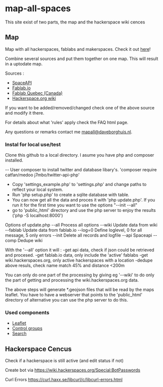 # map-all-spaces

This site exist of two parts, the map and the hackerspace wiki cences

## Map

Map with all hackerspaces, fablabs and makerspaces. Check it out [here](https://mapall.space)!

Combine several sources and put them together on one map. This will result in a uptodate map.

Sources :
- [SpaceAPI](https://spaceapi.io/)
- [Fablab.io](https://fablab.io)
- [Fablab Quebec (Canada)](https://wiki.fablabs-quebec.org/)
- [Hackerspace.org wiki](https://wiki.hackerspaces.org)

If you want to be added/removed/changed check one of the above source and modify it there.

For details about what 'rules' apply check the FAQ html page.

Any questions or remarks contact me mapall@daveborghuis.nl.

### Instal for local use/test
Clone this github to a local directory. I asume you have php and composer installed.

-- User composer to install twitter and database libary's.  'composer require catfan/medoo j7mbo/twitter-api-php'
- Copy 'settings_example.php' to 'settings.php' and change paths to reflect your local system. 
- Run 'php setup.php' to create a sqlite database with table.
- You can now get all the data and proces it with 'php update.php'. If you run it for the first time you want to use the options "--init --all"
- go to 'public_html' directory and use the php server to enjoy the results ('php -S localhost:8000')

Options of update.php
  --all    Process all options
  --wiki   Update data from wiki
  --fablab Update data from fablab.io
  --log=0  Define loglevel, 0 for all message, 5 only errors
  --init   Delete all records and logfile
  --api    Spaceapi
  --comp   Dedupe wiki

With the '--all' option it will : 
  -get api data, check if json could be retrieved and procesed.
  -get fablab.io data, only include the 'active' fablabs
  -get wiki.hackerspaces.org, only active hackerspaces with a location
  -dedupe above resuls, check name match 45% and distance <200m

You can only do one part of the processing by giving eg '--wiki' to do only the part of getting and processing the wiki.hackerspaces.org data.

The above steps will generate \*.geojson files that will be read by the maps leaflet. You have to have a webserver that points to the 'public_html' directory of alternative you can use the php server to do this.


### Used components 

- [Leaflet](https://leafletjs.com/)
- [Control groups]()
- [Search](https://github.com/stefanocudini/leaflet-search)

## Hackerspace Cencus
Check if a hackerspace is still active (and edit status if not)


Create bot via 
https://wiki.hackerspaces.org/Special:BotPasswords

Curl Errors
https://curl.haxx.se/libcurl/c/libcurl-errors.html




